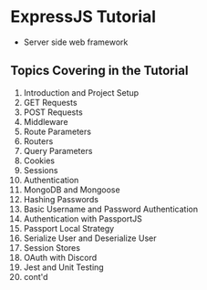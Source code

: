 # ExpressJS Tutorial

- Server side web framework

## Topics Covering in the Tutorial

1. Introduction and Project Setup
2. GET Requests
3. POST Requests
4. Middleware
5. Route Parameters
6. Routers
7. Query Parameters
8. Cookies
9. Sessions
10. Authentication
11. MongoDB and Mongoose
12. Hashing Passwords
13. Basic Username and Password Authentication
14. Authentication with PassportJS
15. Passport Local Strategy
16. Serialize User and Deserialize User
17. Session Stores
18. OAuth with Discord
19. Jest and Unit Testing
20. cont'd
